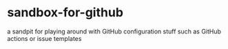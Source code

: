 # sandbox-for-github
a sandpit for playing around with GitHub configuration stuff such as GitHub actions or issue templates
